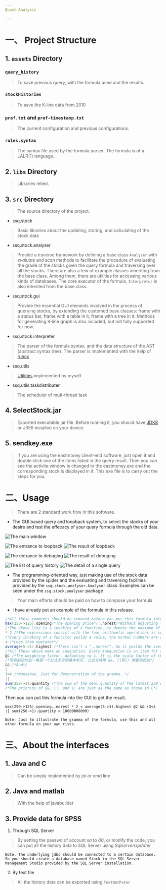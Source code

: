 ```yaml
---
Quant-Analysis

---
```



# 一、 Project Structure
## 1. `assets` Directory
### `query_history`
> To save previous query, with the formula used and the results. 

### `stockHistories`
> To save the K-line data from 2010

### `pref.txt` and `pref-timestamp.txt`
> The current configuration and previous configurations. 

### `rules.syntax`
> The syntax file used by the formula parser. 
> The formula is of a LALR(1) language. 

## 2. `libs` Directory
> Libraries relied.  

## 3. `src` Directory
> The source directory of the project. 

- ssq.stock
>Basic libraries about the updating, storing, and calculating of the stock data

- ssq.stock.analyser
> Provide a traverse framework by defining a base class `Analyser` with *evaluate* and *scan* methods to facilitate the procedure of evaluating the grade of the stocks given the query formula and traversing over all the stocks. 
> There are also a few of example classes inheriting from the base class. Among them, there are utilities for accessing various kinds of databases. 
> The core executor of the formula, `Interpretor` is also inherited from the base class. 

- ssq.stock.gui
> Provide the essential GUI elements involved in the process of querying stocks, by extending the customed base classes: frame with a status bar, frame with a table in it, frame with a tree in it. 
> Methods for generating K-line graph is also included, but not fully supported for now. 

- ssq.stock.interpreter
> The parser of the formula syntax, and the data structure of the AST (abstract syntax tree). 
> The parser is implemented with the help of [runcc](http://runcc.sourceforge.net/)

- ssq.utils
> [Utilities](https://git.oschina.net/ssqston/util.git) implemented by myself

- ssq.utils.taskdistributer
> The scheduler of muti-thread task

## 4. SelectStock.jar
> Exported executable jar file. 
> Before running it, you should have [JDK8](http://www.oracle.com/technetwork/java/javase/downloads/jdk8-downloads-2133151.html) or JRE8 installed on your device. 

## 5. sendkey.exe
> If you are using the eastmoney client-end software, just open it and double click one of the items listed in the query result. Then you can see the activite window is changed to the eastmoney.exe and the corresponding stock is displayed in it. 
> This exe file is to carry out the steps for you. 

# 二、Usage
> There are 2 standard work flow in this software. 
 - The GUI based query and loopback system, to select the stocks of your desire and test the effecacy of your query formula through the old data. 

![The main window](https://github.com/ssqstone/Quant-Analysis/blob/master/doc/main%20frame.PNG)

![The entrance to loopback](https://github.com/ssqstone/Quant-Analysis/blob/master/doc/loopback%20entrance.PNG)
![The result of loopback](https://github.com/ssqstone/Quant-Analysis/blob/master/doc/loopback%20result.PNG)

![The entrance to debuging](https://github.com/ssqstone/Quant-Analysis/blob/master/doc/debug%20entrance.PNG)
![The result of debuging](https://github.com/ssqstone/Quant-Analysis/blob/master/doc/debug%20detail.PNG)

![The list of query history](https://github.com/ssqstone/Quant-Analysis/blob/master/doc/history%20list.PNG)
![The detail of a single query](https://github.com/ssqstone/Quant-Analysis/blob/master/doc/history%20element.PNG)


 - The programming-oriented way, just making use of the stock data provided by the spider and the evaluating and traversing facilities provided by the `ssq.stock.analyser.Analyser` class. 
Examples can be seen under the `ssq.stock.analyser` package

> Your main efforts should be paid on how to compose your formula
- I have already put an example of the formula in this release. 

```scala
/*All these comments should be removed before you put this formula into the GUI*/
max(250->125).opening/*The opening price*/..norest/*Without adjusting (Omitting this decorator will use the backward adjustment as the default option)*/ 
/*The above line is a invoking of a function, to denote the maximum of the opening price of the latest 250 day to 125 day, without adjusting the price.*/
* 2 /*The expressions consist with the four arithmetic operations is supported*/
/*Every invoking of a funciton yeilds a value, the normal numbers are also values, and their results after the four arithmetic operations are all values.*/
< /*Less than operator*/
average(5->1).highest /*There isn't a "..norest". So it yeilds the average of the highest prices in the latest 5 days*/ 
/*All these above make an inequation. Every inequation is an item for a stock to be graded. Taking the history data of a single stock into the inequation, we will get two values on the two sides. The grade of the stock upon this inequation is equal to the "satisfication level" of the inquation, which will define it later. */
@2 /*The weighting factor, defauting to 1. It is the scale factor of the grades failed. */ 
/*所有前边的这一堆是一个公式复合的基本单元. 公式支持用 &&, ||和() 嵌套地表达*/
&& /*And*/
(
3<4 /*Nonsense. Just for demonstration of the gramma. */
|| 
sum(250->1).quantity /*The sum of the deal quantity of the latest 250 days*/ > 10000000000)
/*The priority of &&, ||, and () are just as the same as those in C*/
```

Then you can put this formula into the GUI to get the result. 
```
max(250->125).opening..norest * 2 < average(5->1).highest @2 && (3<4 || sum(250->1).quantity > 10000000000)
```
	Note: Just to illustrate the gramma of the formula, use this and all other formula on your own risks. 

# 三、About the interfaces
## 1. Java and C
> Can be simply implemented by jni or cmd line

## 2. Java and matlab
> With the help of javabuilder

## 3. Provide data for SPSS
1. Through SQL Server
>By setting the passwd of account *sa* to *00*, or modify the code, you can put all the history data to SQL Server using *SqlserverUpdater*
	
	Note: The underlying jdbc should be connected to a certain database. So you should create a database named Stock in the SQL Server Management Studio provided by the SQL Server installation. 

2. By text file
>All the history data can be exported using `TextOutPuter`
